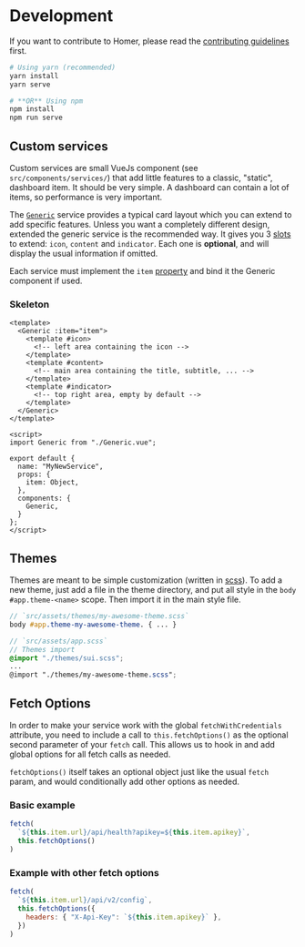 # Development

If you want to contribute to Homer, please read the [contributing guidelines](https://github.com/bastienwirtz/homer/blob/main/CONTRIBUTING.md) first. 

```sh
# Using yarn (recommended)
yarn install
yarn serve

# **OR** Using npm
npm install
npm run serve
```

## Custom services

Custom services are small VueJs component (see `src/components/services/`) that add little features to a classic, "static", dashboard item. It should be very simple.
A dashboard can contain a lot of items, so performance is very important. 

The [`Generic`](https://github.com/bastienwirtz/homer/blob/main/src/components/services/Generic.vue) service provides a typical card layout which
you can extend to add specific features. Unless you want a completely different design, extended the generic service is the recommended way. It gives you 3 [slots](https://vuejs.org/v2/guide/components-slots.html#Named-Slots) to extend: `icon`, `content` and `indicator`. 
Each one is **optional**, and will display the usual information if omitted.

Each service must implement the `item` [property](https://vuejs.org/v2/guide/components-props.html) and bind it the Generic component if used.

### Skeleton
```Vue
<template>
  <Generic :item="item">
    <template #icon>
      <!-- left area containing the icon -->
    </template>
    <template #content>
      <!-- main area containing the title, subtitle, ... -->
    </template>
    <template #indicator>
      <!-- top right area, empty by default -->
    </template>
  </Generic>
</template>

<script>
import Generic from "./Generic.vue";

export default {
  name: "MyNewService",
  props: {
    item: Object,
  },
  components: {
    Generic,
  }
};
</script>
```


## Themes

Themes are meant to be simple customization (written in [scss](https://sass-lang.com/documentation/syntax)).
To add a new theme, just add a file in the theme directory, and put all style in the `body #app.theme-<name>` scope. Then import it in the main style file.

```scss
// `src/assets/themes/my-awesome-theme.scss`
body #app.theme-my-awesome-theme. { ... }
```

```scss
// `src/assets/app.scss`
// Themes import
@import "./themes/sui.scss";
...
@import "./themes/my-awesome-theme.scss";
```

## Fetch Options

In order to make your service work with the global `fetchWithCredentials` attribute, you need to include a call to `this.fetchOptions()` as the optional second parameter of your `fetch` call. This allows us to hook in and add global options for all fetch calls as needed.

`fetchOptions()` itself takes an optional object just like the usual `fetch` param, and would conditionally add other options as needed.

### Basic example
```js
fetch(
  `${this.item.url}/api/health?apikey=${this.item.apikey}`,
  this.fetchOptions()
)
```

### Example with other fetch options
```js
fetch(
  `${this.item.url}/api/v2/config`,
  this.fetchOptions({
    headers: { "X-Api-Key": `${this.item.apikey}` },
  })
)
```
